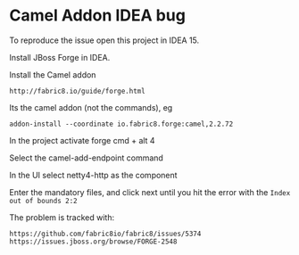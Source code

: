 Camel Addon IDEA bug
====================

To reproduce the issue open this project in IDEA 15. 

Install JBoss Forge in IDEA.

Install the Camel addon

    http://fabric8.io/guide/forge.html

Its the camel addon (not the commands), eg

    addon-install --coordinate io.fabric8.forge:camel,2.2.72

 In the project activate forge cmd + alt 4
 
 Select the camel-add-endpoint command

 In the UI select netty4-http as the component

 Enter the mandatory files, and click next until you hit the error with the `Index out of bounds 2:2`

 The problem is tracked with:

    https://github.com/fabric8io/fabric8/issues/5374
    https://issues.jboss.org/browse/FORGE-2548

       